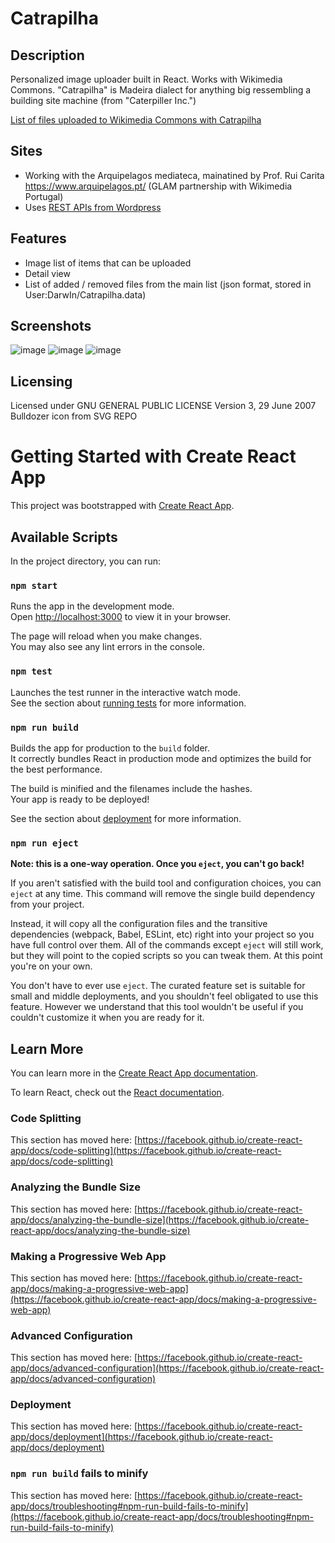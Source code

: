 # Catrapilha

## Description

Personalized image uploader built in React. Works with Wikimedia Commons.
"Catrapilha" is Madeira dialect for anything big ressembling a building site machine (from "Caterpiller Inc.")

[List of files uploaded to Wikimedia Commons with Catrapilha](https://commons.wikimedia.org/wiki/Category:Uploaded_with_Catrapilha)

## Sites

- Working with the Arquipelagos mediateca, mainatined by Prof. Rui Carita https://www.arquipelagos.pt/ (GLAM partnership with Wikimedia Portugal)
- Uses [REST APIs from Wordpress](https://developer.wordpress.org/rest-api/reference/posts/)

## Features

- Image list of items that can be uploaded
- Detail view
- List of added / removed files from the main list (json format, stored in User:DarwIn/Catrapilha.data)

## Screenshots
![image](https://user-images.githubusercontent.com/46503478/163685670-88e30e67-0811-48f0-b745-4f347abaa15f.png)
![image](https://user-images.githubusercontent.com/46503478/163685683-4f767d48-651d-4b7f-937a-bccebfe959fe.png)
![image](https://user-images.githubusercontent.com/46503478/163685689-b6e561c6-5e85-4f6b-8e37-d83eea6f7f31.png)

## Licensing

Licensed under GNU GENERAL PUBLIC LICENSE Version 3, 29 June 2007
Bulldozer icon from SVG REPO

# Getting Started with Create React App

This project was bootstrapped with [Create React App](https://github.com/facebook/create-react-app).

## Available Scripts

In the project directory, you can run:

### `npm start`

Runs the app in the development mode.\
Open [http://localhost:3000](http://localhost:3000) to view it in your browser.

The page will reload when you make changes.\
You may also see any lint errors in the console.

### `npm test`

Launches the test runner in the interactive watch mode.\
See the section about [running tests](https://facebook.github.io/create-react-app/docs/running-tests) for more information.

### `npm run build`

Builds the app for production to the `build` folder.\
It correctly bundles React in production mode and optimizes the build for the best performance.

The build is minified and the filenames include the hashes.\
Your app is ready to be deployed!

See the section about [deployment](https://facebook.github.io/create-react-app/docs/deployment) for more information.

### `npm run eject`

**Note: this is a one-way operation. Once you `eject`, you can't go back!**

If you aren't satisfied with the build tool and configuration choices, you can `eject` at any time. This command will remove the single build dependency from your project.

Instead, it will copy all the configuration files and the transitive dependencies (webpack, Babel, ESLint, etc) right into your project so you have full control over them. All of the commands except `eject` will still work, but they will point to the copied scripts so you can tweak them. At this point you're on your own.

You don't have to ever use `eject`. The curated feature set is suitable for small and middle deployments, and you shouldn't feel obligated to use this feature. However we understand that this tool wouldn't be useful if you couldn't customize it when you are ready for it.

## Learn More

You can learn more in the [Create React App documentation](https://facebook.github.io/create-react-app/docs/getting-started).

To learn React, check out the [React documentation](https://reactjs.org/).

### Code Splitting

This section has moved here: [https://facebook.github.io/create-react-app/docs/code-splitting](https://facebook.github.io/create-react-app/docs/code-splitting)

### Analyzing the Bundle Size

This section has moved here: [https://facebook.github.io/create-react-app/docs/analyzing-the-bundle-size](https://facebook.github.io/create-react-app/docs/analyzing-the-bundle-size)

### Making a Progressive Web App

This section has moved here: [https://facebook.github.io/create-react-app/docs/making-a-progressive-web-app](https://facebook.github.io/create-react-app/docs/making-a-progressive-web-app)

### Advanced Configuration

This section has moved here: [https://facebook.github.io/create-react-app/docs/advanced-configuration](https://facebook.github.io/create-react-app/docs/advanced-configuration)

### Deployment

This section has moved here: [https://facebook.github.io/create-react-app/docs/deployment](https://facebook.github.io/create-react-app/docs/deployment)

### `npm run build` fails to minify

This section has moved here: [https://facebook.github.io/create-react-app/docs/troubleshooting#npm-run-build-fails-to-minify](https://facebook.github.io/create-react-app/docs/troubleshooting#npm-run-build-fails-to-minify)
